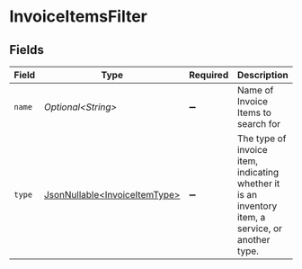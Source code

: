 # InvoiceItemsFilter


## Fields

| Field                                                                                             | Type                                                                                              | Required                                                                                          | Description                                                                                       | Example                                                                                           |
| ------------------------------------------------------------------------------------------------- | ------------------------------------------------------------------------------------------------- | ------------------------------------------------------------------------------------------------- | ------------------------------------------------------------------------------------------------- | ------------------------------------------------------------------------------------------------- |
| `name`                                                                                            | *Optional\<String>*                                                                               | :heavy_minus_sign:                                                                                | Name of Invoice Items to search for                                                               | Widgets Large                                                                                     |
| `type`                                                                                            | [JsonNullable\<InvoiceItemType>](../../models/components/InvoiceItemType.md)                      | :heavy_minus_sign:                                                                                | The type of invoice item, indicating whether it is an inventory item, a service, or another type. | service                                                                                           |